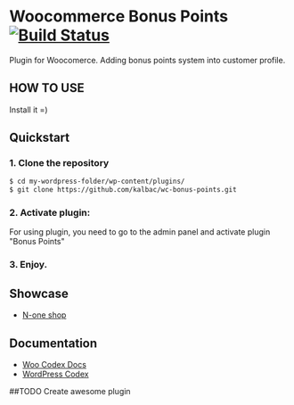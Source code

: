 # Woocommerce Bonus Points [![Build Status](https://travis-ci.org/kalbac/wc-bonus-points.svg?branch=master)](https://travis-ci.org/kalbac/wc-bonus-points)
Plugin for Woocomerce. Adding bonus points system into customer profile. 

## HOW TO USE
Install it =)

## Quickstart

### 1. Clone the repository
```bash
$ cd my-wordpress-folder/wp-content/plugins/
$ git clone https://github.com/kalbac/wc-bonus-points.git
```

### 2. Activate plugin:

For using plugin, you need to go to the admin panel and activate plugin "Bonus Points"

### 3. Enjoy.

## Showcase

* [N-one shop](https://n-one.ru/)

## Documentation

* [Woo Codex Docs](https://docs.woothemes.com/documentation/woocodex/)
* [WordPress Codex](http://codex.wordpress.org/)

##TODO
Create awesome plugin
